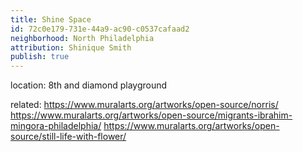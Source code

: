 ```yaml
---
title: Shine Space
id: 72c0e179-731e-44a9-ac90-c0537cafaad2
neighborhood: North Philadelphia
attribution: Shinique Smith
publish: true
---
```


location: 8th and diamond playground


            
related: https://www.muralarts.org/artworks/open-source/norris/
https://www.muralarts.org/artworks/open-source/migrants-ibrahim-mingora-philadelphia/
https://www.muralarts.org/artworks/open-source/still-life-with-flower/




            